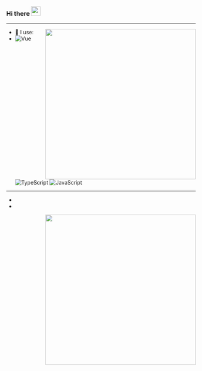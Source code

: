 ### Hi there <img src="https://media.giphy.com/media/hvRJCLFzcasrR4ia7z/giphy.gif" width="25px">



---
<img align="right" width="400" src="https://github-readme-stats.vercel.app/api/top-langs/?username=Linjianwei99&layout=compact&show_icons=true">
  
- 🚀 I use:
- ![Vue](https://img.shields.io/badge/-Vue-green?style=plastic&logo=Vue)
  ![TypeScript](https://img.shields.io/badge/-TypeScript-blue?style=plastic&logo=typescript)
  ![JavaScript](https://img.shields.io/badge/-JavaScript-black?style=plastic&logo=javascript)
 
 ---
 


- 
- 
  
<img align="right" width="400" src="https://github-readme-stats.vercel.app/api?username=Linjianwei99&show_icons=true">

  
  
  
<!--
**Linjianwei99/Linjianwei99** is a ✨ _special_ ✨ repository because its `README.md` (this file) appears on your GitHub profile.

Here are some ideas to get you started:

- 🔭 I’m currently working on ...
- 🌱 I’m currently learning ...
- 👯 I’m looking to collaborate on ...
- 🤔 I’m looking for help with ...
- 💬 Ask me about ...
- 📫 How to reach me: ...
- 😄 Pronouns: ...
- ⚡ Fun fact: ...
-->
